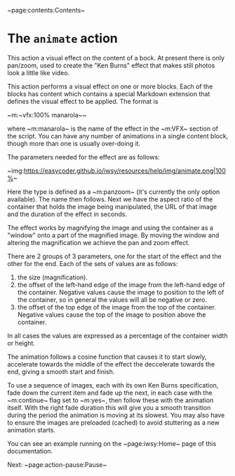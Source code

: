 ~page:contents:Contents~

# The `animate` action

This action a visual effect on the content of a bock. At present there is only pan/zoom, used to create the "Ken Burns" effect that makes still photos look a little like video.

This action performs a visual effect on one or more blocks. Each of the blocks has content which contains a special Markdown extension that defines the visual effect to be applied. The format is

~m:&#126;vfx:100% manarola&#126;~

where ~m:manarola~ is the name of the effect in the ~m:VFX~ section of the script. You can have any number of animations in a single content block, though more than one is usually over-doing it.

The parameters needed for the effect are as follows:

~img:https://easycoder.github.io/iwsy/resources/help/img/animate.png|100%~

Here the type is defined as a ~m:panzoom~ (it's currently the only option available). The name then follows. Next we have the aspect ratio of the container that holds the image being manipulated, the URL of that image and the duration of the effect in seconds.

The effect works by magnifying the image and using the container as a "window" onto a part of the magnified image. By moving the window and altering the magnification we achieve the pan and zoom effect.

There are 2 groups of 3 parameters, one for the start of the effect and the other for the end. Each of the sets of values are as follows:

 1. the size (magnification).
 1. the offset of the left-hand edge of the image from the left-hand edge of the container. Negative values cause the image to position to the left of the container, so in general the values will all be negative or zero.
 1. the offset of the top edge of the image from the top of the container. Negative values cause the top of the image to position above the container.

In all cases the values are expressed as a percentage of the container width or height.

The animation follows a cosine function that causes it to start slowly, accelerate towards the middle of the effect the deccelerate towards the end, giving a smooth start and finish.

To use a sequence of images, each with its own Ken Burns specification, fade down the current item and fade up the next, in each case with the ~m:continue~ flag set to ~m:yes~, then follow these with the animation itself. With the right fade duration this will give you a smooth transition during the period the animation is moving at its slowest. You may also have to ensure the images are preloaded (cached) to avoid stuttering as a new animation starts.

You can see an example running on the ~page:iwsy:Home~ page of this documentation.

Next: ~page:action-pause:Pause~

